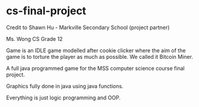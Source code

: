 # cs-final-project

Credit to Shawn Hu - Markville Secondary School (project partner)

Ms. Wong CS Grade 12

Game is an IDLE game modelled after cookie clicker where the aim of the game
is to torture the player as much as possible.
We called it Bitcoin Miner.

A full java programmed game for the MSS computer science course final project.

Graphics fully done in java using java functions.

Everything is just logic programming and OOP.

